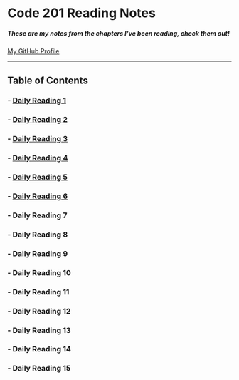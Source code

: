 # **Code 201 Reading Notes**
##### These are my notes from the chapters I've been reading, check them out!
[My GitHub Profile](https://github.com/AtkinsonKyle)
<hr>

## Table of Contents
### - [Daily Reading 1](https://github.com/AtkinsonKyle/reading-notes/blob/master/class-01.md)
### - [Daily Reading 2](https://github.com/AtkinsonKyle/reading-notes/blob/master/class-02.md)
### - [Daily Reading 3](https://github.com/AtkinsonKyle/reading-notes/blob/master/class-03.md)
### - [Daily Reading 4](https://github.com/AtkinsonKyle/reading-notes/blob/master/class-04.md)
### - [Daily Reading 5](https://github.com/AtkinsonKyle/reading-notes/blob/master/class-05.md)
### - [Daily Reading 6](https://github.com/AtkinsonKyle/reading-notes/blob/master/class-06.md)
### - Daily Reading 7
### - Daily Reading 8
### - Daily Reading 9
### - Daily Reading 10
### - Daily Reading 11
### - Daily Reading 12
### - Daily Reading 13
### - Daily Reading 14
### - Daily Reading 15
